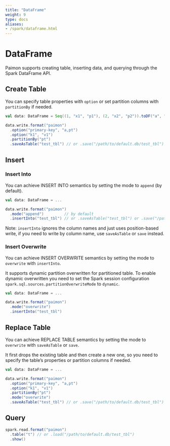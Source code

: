 ```yaml
---
title: "DataFrame"
weight: 9
type: docs
aliases:
- /spark/dataframe.html
---
```

<!--
Licensed to the Apache Software Foundation (ASF) under one
or more contributor license agreements.  See the NOTICE file
distributed with this work for additional information
regarding copyright ownership.  The ASF licenses this file
to you under the Apache License, Version 2.0 (the
"License"); you may not use this file except in compliance
with the License.  You may obtain a copy of the License at

  http://www.apache.org/licenses/LICENSE-2.0

Unless required by applicable law or agreed to in writing,
software distributed under the License is distributed on an
"AS IS" BASIS, WITHOUT WARRANTIES OR CONDITIONS OF ANY
KIND, either express or implied.  See the License for the
specific language governing permissions and limitations
under the License.
-->

# DataFrame

Paimon supports creating table, inserting data, and querying through the Spark DataFrame API.

## Create Table
You can specify table properties with `option` or set partition columns with `partitionBy` if needed.

```scala
val data: DataFrame = Seq((1, "x1", "p1"), (2, "x2", "p2")).toDF("a", "b", "pt")

data.write.format("paimon")
  .option("primary-key", "a,pt")
  .option("k1", "v1")
  .partitionBy("pt")
  .saveAsTable("test_tbl") // or .save("/path/to/default.db/test_tbl")
```

## Insert

### Insert Into
You can achieve INSERT INTO semantics by setting the mode to `append` (by default).

```scala
val data: DataFrame = ...

data.write.format("paimon")
  .mode("append")         // by default
  .insertInto("test_tbl") // or .saveAsTable("test_tbl") or .save("/path/to/default.db/test_tbl")
```

Note: `insertInto` ignores the column names and just uses position-based write,
if you need to write by column name, use `saveAsTable` or `save` instead.

### Insert Overwrite
You can achieve INSERT OVERWRITE semantics by setting the mode to `overwrite` with `insertInto`.

It supports dynamic partition overwritten for partitioned table.
To enable dynamic overwritten you need to set the Spark session configuration `spark.sql.sources.partitionOverwriteMode` to `dynamic`.

```scala
val data: DataFrame = ...

data.write.format("paimon")
  .mode("overwrite")
  .insertInto("test_tbl")
```

## Replace Table
You can achieve REPLACE TABLE semantics by setting the mode to `overwrite` with `saveAsTable` or `save`.

It first drops the existing table and then create a new one,
so you need to specify the table’s properties or partition columns if needed.

```scala
val data: DataFrame = ...

data.write.format("paimon")
  .option("primary-key", "a,pt")
  .option("k1", "v1")
  .partitionBy("pt")
  .mode("overwrite")
  .saveAsTable("test_tbl") // or .save("/path/to/default.db/test_tbl")
```

## Query

```scala
spark.read.format("paimon")
  .table("t") // or .load("/path/to/default.db/test_tbl")
  .show()
```
